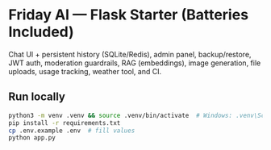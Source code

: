 # Friday AI — Flask Starter (Batteries Included)

Chat UI + persistent history (SQLite/Redis), admin panel, backup/restore, JWT auth, moderation guardrails, RAG (embeddings), image generation, file uploads, usage tracking, weather tool, and CI.

## Run locally

```bash
python3 -m venv .venv && source .venv/bin/activate  # Windows: .venv\Scripts\activate
pip install -r requirements.txt
cp .env.example .env  # fill values
python app.py


